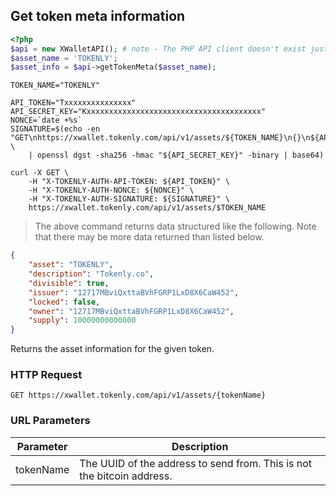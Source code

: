 ## Get token meta information

```php
<?php
$api = new XWalletAPI(); # note - The PHP API client doesn't exist just yet
$asset_name = 'TOKENLY';
$asset_info = $api->getTokenMeta($asset_name);
```

```shell
TOKEN_NAME="TOKENLY"

API_TOKEN="Txxxxxxxxxxxxxxx"
API_SECRET_KEY="Kxxxxxxxxxxxxxxxxxxxxxxxxxxxxxxxxxxxxxxx"
NONCE=`date +%s`
SIGNATURE=$(echo -en "GET\nhttps://xwallet.tokenly.com/api/v1/assets/${TOKEN_NAME}\n{}\n${API_TOKEN}\n${NONCE}" \
    | openssl dgst -sha256 -hmac "${API_SECRET_KEY}" -binary | base64)

curl -X GET \
    -H "X-TOKENLY-AUTH-API-TOKEN: ${API_TOKEN}" \
    -H "X-TOKENLY-AUTH-NONCE: ${NONCE}" \
    -H "X-TOKENLY-AUTH-SIGNATURE: ${SIGNATURE}" \
    https://xwallet.tokenly.com/api/v1/assets/$TOKEN_NAME
```

> The above command returns data structured like the following.  Note that there may be more data returned than listed below.

```json
{
    "asset": "TOKENLY",
    "description": "Tokenly.co",
    "divisible": true,
    "issuer": "12717MBviQxttaBVhFGRP1LxD8X6CaW452",
    "locked": false,
    "owner": "12717MBviQxttaBVhFGRP1LxD8X6CaW452",
    "supply": 10000000000000
}
```




Returns the asset information for the given token.

### HTTP Request

`GET https://xwallet.tokenly.com/api/v1/assets/{tokenName}`


### URL Parameters

Parameter       | Description
---------       | -----------
tokenName       | The UUID of the address to send from.  This is not the bitcoin address.


